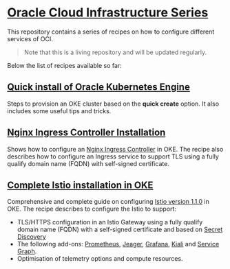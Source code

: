 # [Oracle Cloud Infrastructure Series](https://cloud.oracle.com/en_US/cloud-infrastructure)
This repository contains a series of recipes on how to configure different services
of OCI.

> Note that this is a living repository and will be updated regularly.

Below the list of recipes available so far:

## [Quick install of Oracle Kubernetes Engine](https://luisw19.github.io/oci-series/oke-install/)
Steps to provision an OKE cluster based on the **quick create** option. It also includes some useful tips and tricks.

## [Nginx Ingress Controller Installation](https://luisw19.github.io/oci-series/oke-ingress/)
Shows how to configure an [Nginx Ingress Controller]((https://kubernetes.github.io/ingress-nginx/)) in OKE. The recipe also describes how to configure an Ingress service to support TLS using a fully qualify domain name (FQDN) with self-signed certificate.

## [Complete Istio installation in OKE](https://luisw19.github.io/oci-series/oke-istio/)
Comprehensive and complete guide on configuring [Istio version 1.1.0](https://github.com/istio/istio/releases/tag/1.1.0) in OKE. The recipe describes to configure the Istio to support:
- TLS/HTTPS configuration in an Istio Gateway using a fully qualify domain name (FQDN) with a self-signed certificate and based on  [Secret Discovery](https://preliminary.istio.io/docs/tasks/traffic-management/secure-ingress/sds/)
- The following add-ons: [Prometheus](https://istio.io/docs/tasks/telemetry/querying-metrics/),
[Jeager](https://istio.io/docs/tasks/telemetry/distributed-tracing/),
[Grafana](https://istio.io/docs/tasks/telemetry/using-istio-dashboard/),
[Kiali](https://istio.io/docs/tasks/telemetry/kiali/) and
[Service Graph](https://istio.io/docs/tasks/telemetry/servicegraph/).
- Optimisation of telemetry options and compute resources.

